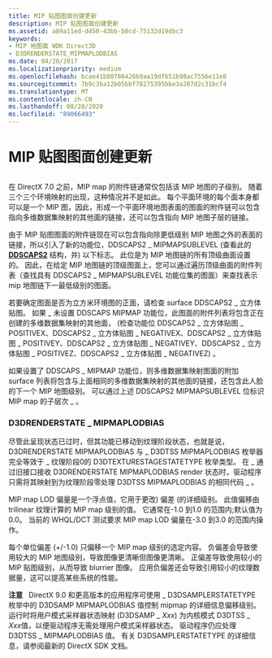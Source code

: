 ```yaml
---
title: MIP 贴图图面创建更新
description: MIP 贴图图面创建更新
ms.assetid: a89a11ed-d450-43bb-b0cd-75132d19dbc3
keywords:
- MIP 地图面 WDK Direct3D
- D3DRENDERSTATE_MIPMAPLODBIAS
ms.date: 04/20/2017
ms.localizationpriority: medium
ms.openlocfilehash: bcae41b80786426b9aa19df651b98ac7556e11e8
ms.sourcegitcommit: 7b9c3ba12b05bbf78275395bbe3a287d2c31bcf4
ms.translationtype: MT
ms.contentlocale: zh-CN
ms.lasthandoff: 08/28/2020
ms.locfileid: "89066493"
---
```

# <a name="mip-map-surface-creation-update"></a>MIP 贴图图面创建更新


## <span id="ddk_mip_map_surface_creation_update_gg"></span><span id="DDK_MIP_MAP_SURFACE_CREATION_UPDATE_GG"></span>


在 DirectX 7.0 之前，MIP map 的附件链通常仅包括该 MIP 地图的子级别。 随着三个三个环境映射的出现，这种情况并不是如此。 每个平面环境的每个面本身都可以是一个 MIP 图，因此，形成一个平面环境地图表面的图面的附件链可以包含指向多维数据集映射的其他面的链接，还可以包含指向 MIP 地图子层的链接。

由于 MIP 贴图图面的附件链现在可以包含指向除更低级别 MIP 地图之外的表面的链接，所以引入了新的功能位，DDSCAPS2 \_ MIPMAPSUBLEVEL (查看此的 [**DDSCAPS2**](/previous-versions/windows/hardware/drivers/ff550292(v=vs.85)) 结构，并) 以下标志。 此位是为 MIP 地图链的所有顶级曲面设置的。 因此，在给定 MIP 地图链的顶级图面上，您可以通过遍历顶级曲面的附件列表（查找具有 DDSCAPS2 \_ MIPMAPSUBLEVEL 功能位集的图面）来查找表示 mip 地图链下一最低级别的图面。

若要确定图面是否为立方米环境图的正面，请检查 surface DDSCAPS2 \_ 立方体贴图。 如果 \_ 未设置 DDSCAPS MIPMAP 功能位，此图面的附件列表将包含正在创建的多维数据集映射的其他面， (检查功能位 DDSCAPS2 \_ 立方体贴图 \_ POSITIVEX、DDSCAPS2 \_ 立方体贴图 \_ NEGATIVEX、DDSCAPS2 \_ 立方体贴图 \_ POSITIVEY、DDSCAPS2 \_ 立方体贴图 \_ NEGATIVEY、DDSCAPS2 \_ 立方体贴图 \_ POSITIVEZ、DDSCAPS2 \_ 立方体贴图 \_ NEGATIVEZ) 。

如果设置了 DDSCAPS \_ MIPMAP 功能位，则多维数据集映射图面的附加 surface 列表将包含与上面相同的多维数据集映射的其他面的链接，还包含此人脸的下一个 MIP 地图级别。 可以通过上述 DDSCAPS2 MIPMAPSUBLEVEL 位标识 MIP map 的子层次 \_ 。

### <a name="span-idd3drenderstate_mipmaplodbiasspanspan-idd3drenderstate_mipmaplodbiasspand3drenderstate_mipmaplodbias"></a><span id="d3drenderstate_mipmaplodbias"></span><span id="D3DRENDERSTATE_MIPMAPLODBIAS"></span>D3DRENDERSTATE \_ MIPMAPLODBIAS

尽管此呈现状态已过时，但其功能已移动到纹理阶段状态，也就是说，D3DRENDERSTATE MIPMAPLODBIAS 与 \_ D3DTSS MIPMAPLODBIAS 枚举器完全等效于 \_ 纹理阶段0的 D3DTEXTURESTAGESTATETYPE 枚举类型。 在 \_ 通过旧接口接收 D3DRENDERSTATE MIPMAPLODBIAS render 状态时，驱动程序只需将其映射到为纹理阶段零处理 D3DTSS MIPMAPLODBIAS 的相同代码 \_ 。

MIP map LOD 偏量是一个浮点值，它用于更改) 偏差 (的详细级别。 此值偏移由 trilinear 纹理计算的 MIP map 级别的值。 它通常在-1.0 到1.0 的范围内;默认值为0.0。 当前的 WHQL/DCT 测试要求 MIP map LOD 偏量在-3.0 到3.0 的范围内操作。

每个单位偏差 (+/-1.0) 只偏移一个 MIP map 级别的选定内容。 负偏差会导致使用较大的 MIP 地图级别，导致图像更清晰但图像更清晰。 正偏差导致使用较小的 MIP 贴图级别，从而导致 blurrier 图像。 应用负偏差还会导致引用较小的纹理数据量，这可以提高某些系统的性能。

**注意**   DirectX 9.0 和更高版本的应用程序可使用 \_ D3DSAMPLERSTATETYPE 枚举中的 D3DSAMP MIPMAPLODBIAS 值控制 mipmap 的详细信息偏移级别。 运行时将用户模式采样器状态映射 (D3DSAMP \_ *Xxx*) 为内核模式 D3DTSS \_ *Xxx*值，以便驱动程序无需处理用户模式采样器状态。 驱动程序仍应处理 D3DTSS \_ MIPMAPLODBIAS 值。 有关 D3DSAMPLERSTATETYPE 的详细信息，请参阅最新的 DirectX SDK 文档。

 

 

